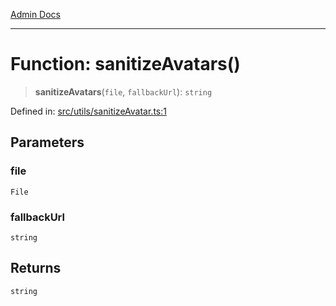 [Admin Docs](/)

***

# Function: sanitizeAvatars()

> **sanitizeAvatars**(`file`, `fallbackUrl`): `string`

Defined in: [src/utils/sanitizeAvatar.ts:1](https://github.com/PalisadoesFoundation/talawa-admin/blob/main/src/utils/sanitizeAvatar.ts#L1)

## Parameters

### file

`File`

### fallbackUrl

`string`

## Returns

`string`

